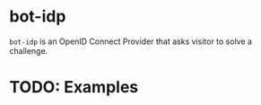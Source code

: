 # bot-idp

`bot-idp` is an OpenID Connect Provider that asks visitor to solve a challenge.

# TODO: Examples
